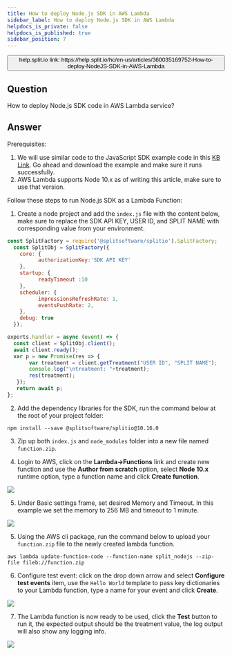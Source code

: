 ```yaml
---
title: How to deploy Node.js SDK in AWS Lambda
sidebar_label: How to deploy Node.js SDK in AWS Lambda
helpdocs_is_private: false
helpdocs_is_published: true
sidebar_position: 7
---
```


<p>
  <button style={{borderRadius:'8px', border:'1px', fontFamily:'Courier New', fontWeight:'800', textAlign:'left'}}> help.split.io link: https://help.split.io/hc/en-us/articles/360035169752-How-to-deploy-NodeJS-SDK-in-AWS-Lambda </button>
</p>

## Question

How to deploy Node.js SDK code in AWS Lambda service?

## Answer

Prerequisites:

1. We will use similar code to the JavaScript SDK example code in this [KB Link](https://github.com/Split-Community/Split-SDKs-Examples/tree/main/JavaScript-SDK). Go ahead and download the example and make sure it runs successfully.
2. AWS Lambda supports Node 10.x as of writing this article, make sure to use that version.

Follow these steps to run Node.js SDK as a Lambda Function:

1. Create a node project and add the `index.js` file with the content below, make sure to replace the SDK API KEY, USER ID, and SPLIT NAME with corresponding value from your environment.

```javascript
const SplitFactory = require('@splitsoftware/splitio').SplitFactory;
  const SplitObj = SplitFactory({
    core: {
          authorizationKey:'SDK API KEY'
    },
    startup: {
          readyTimeout :10
    },
    scheduler: {
          impressionsRefreshRate: 1,
          eventsPushRate: 2,
    },
    debug: true
  });

exports.handler = async (event) => {
  const client = SplitObj.client();
  await client.ready();
  var p = new Promise(res => {
       var treatment = client.getTreatment("USER ID", "SPLIT NAME");
       console.log("\ntreatment: "+treatment);
       res(treatment);
   });
   return await p;
};
```

2. Add the dependency libraries for the SDK, run the command below at the root of your project folder:
  ```
npm install --save @splitsoftware/splitio@10.16.0
```

3. Zip up both `index.js` and `node_modules` folder into a new file named `function.zip`.

4. Login to AWS, click on the **Lambda->Functions** link and create new function and use the **Author from scratch** option, select **Node 10.x** runtime option, type a function name and click **Create function**.

![](https://help.split.io/hc/article_attachments/360041500292/Screen_Shot_2019-10-24_at_1.41.50_PM.png)

5. Under Basic settings frame, set desired Memory and Timeout. In this example we set the memory to 256 MB and timeout to 1 minute.

![](https://help.split.io/hc/article_attachments/360041501711/Screen_Shot_2019-10-24_at_3.16.58_PM.png)

5. Using the AWS cli package, run the command below to upload your `function.zip` file to the newly created lambda function. 
  ```
aws lambda update-function-code --function-name split_nodejs --zip-file fileb://function.zip
```

6. Configure test event: click on the drop down arrow and select **Configure test events** item, use the `Hello World` template to pass key dictionaries to your Lambda function, type a name for your event and click **Create**.

![](https://help.split.io/hc/article_attachments/360039476332/Screen_Shot_2019-09-26_at_12.26.13_PM.png)

7. The Lambda function is now ready to be used, click the **Test** button to run it, the expected output should be the treatment value, the log output will also show any logging info.

![](https://help.split.io/hc/article_attachments/360041500532/Screen_Shot_2019-10-24_at_3.24.01_PM.png)